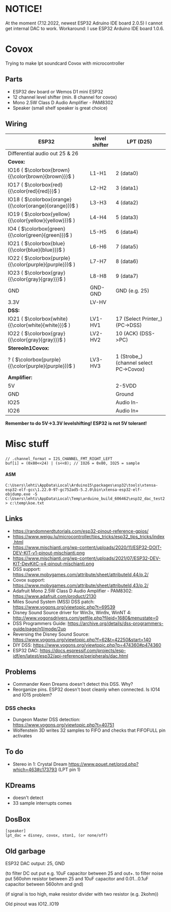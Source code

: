 # NOTICE!
At the moment (7.12.2022, newest ESP32 Adruino IDE board 2.0.5) I cannot get internal DAC to work. Workaround: I use ESP32 Arduino IDE board 1.0.6.


# Covox
Trying to make lpt soundcard Covox with microcontroller

## Parts

- ESP32 dev board or Wemos D1 mini ESP32
- 12 channel level shifter (min. 8 channel for covox)
- Mono 2.5W Class D Audio Amplifier - PAM8302
- Speaker (small shelf speaker is great choice)

## Wiring

ESP32 | level shifter | LPT (D25)
--- | --- | ---
Differential audio out 25 & 26 | |
**Covox:** | |
IO16 ( $\colorbox{brown}{{\color{brown}{brown}}}$ ) | L1-H1 | 2 (data0)
IO17 ( $\colorbox{red}{{\color{red}{red}}}$ ) | L2-H2 | 3 (data1)
IO18 ( $\colorbox{orange}{{\color{orange}{orange}}}$ ) | L3-H3 | 4 (data2)
IO19 ( $\colorbox{yellow}{{\color{yellow}{yellow}}}$ ) | L4-H4 | 5 (data3)
IO4  ( $\colorbox{green}{{\color{green}{green}}}$ ) | L5-H5 | 6 (data4)
IO21 ( $\colorbox{blue}{{\color{blue}{blue}}}$ ) | L6-H6  | 7 (data5)
IO22 ( $\colorbox{purple}{{\color{purple}{purple}}}$ ) | L7-H7 | 8 (data6)
IO23 ( $\colorbox{gray}{{\color{gray}{gray}}}$ ) | L8-H8 | 9 (data7)
GND | GND-GND | GND (e.g. 25)
3.3V | LV-HV | 
**DSS:** | 
IO21 ( $\colorbox{white}{{\color{white}{white}}}$ ) | LV1-HV1 | 17 (Select Printer_) (PC->DSS)
IO22 ( $\colorbox{gray}{{\color{gray}{gray}}}$ ) | LV2-HV2 | 10 (ACK) (DSS->PC)
**StereoIn1Covox:** | 
? ( $\colorbox{purple}{{\color{purple}{purple}}}$ ) | LV3-HV3 | 1 (Strobe_) (channel select PC->Covox)
**Amplifier:** |
5V | | 2-5VDD
GND | | Ground
IO25 | | Audio In-
IO26 | | Audio In+

**Remember to do 5V->3.3V levelshifting! ESP32 is not 5V tolerant!**

# Misc stuff

###
```
// .channel_format = I2S_CHANNEL_FMT_RIGHT_LEFT
buf[i] = (0x80<<24) | (s<<8); // IO26 = 0x80, IO25 = sample
```

#### ASM
```
C:\Users\lehti\AppData\Local\Arduino15\packages\esp32\tools\xtensa-esp32-elf-gcc\1.22.0-97-gc752ad5-5.2.0\bin\xtensa-esp32-elf-objdump.exe -S C:\Users\lehti\AppData\Local\Temp\arduino_build_606462\esp32_dac_test2.ino.elf > c:\temp\koe.txt
```

## Links
- https://randomnerdtutorials.com/esp32-pinout-reference-gpios/
- https://www.weigu.lu/microcontroller/tips_tricks/esp32_tips_tricks/index.html
- https://www.mischianti.org/wp-content/uploads/2020/11/ESP32-DOIT-DEV-KIT-v1-pinout-mischianti.png
- https://www.mischianti.org/wp-content/uploads/2021/07/ESP32-DEV-KIT-DevKitC-v4-pinout-mischianti.png
- DSS support: https://www.mobygames.com/attribute/sheet/attributeId,44/p,2/
- Covox support: https://www.mobygames.com/attribute/sheet/attributeId,43/p,2/
- Adafruit Mono 2.5W Class D Audio Amplifier - PAM8302: https://www.adafruit.com/product/2130
- Miles Sound System (MSS) DSS patch: https://www.vogons.org/viewtopic.php?t=69539
- Disney Sound Source driver for Win3x, Win9x, WinNT 4: http://www.vogonsdrivers.com/getfile.php?fileid=1680&menustate=0
- DSS Programmers Guide: https://archive.org/details/dss-programmers-guide/page/n1/mode/2up
- Reversing the Disney Sound Source: https://www.vogons.org/viewtopic.php?f=62&t=42250&start=140
- DIY DSS: https://www.vogons.org/viewtopic.php?p=474360#p474360
- ESP32 DAC: https://docs.espressif.com/projects/esp-idf/en/latest/esp32/api-reference/peripherals/dac.html

## Problems
- Commander Keen Dreams doesn't detect this DSS. Why?
- Reorganize pins. ESP32 doesn't boot cleanly when connected. Is IO14 and IO15 problem?

### DSS checks
- Dungeon Master DSS detection: https://www.vogons.org/viewtopic.php?t=40751
- Wolfenstein 3D writes 32 samples to FIFO and checks that FIFOFULL pin activates

## To do
- Stereo in 1: Crystal Dream https://www.pouet.net/prod.php?which=463#c173793 (LPT pin 1)

## KDreams
- doesn't detect
- 33 sample interrupts comes

## DosBox
```
[speaker]
lpt_dac = disney, covox, ston1, (or none/off)
```
## Old garbage

ESP32 DAC output: 25, GND

(to filter DC out put e.g. 10uF capacitor between 25 and out+. to filter noise put 560ohm resistor between 25 and 10uF capacitor and 0.01...0.1uF capacitor between 560ohm and gnd)

(if signal is too high, make resistor divider with two resistor (e.g. 2kohm))

Old pinout was IO12..IO19
